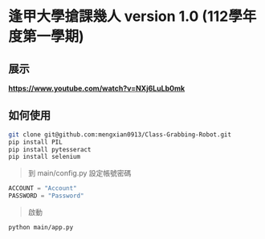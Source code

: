 # 逢甲大學搶課幾人 version 1.0 (112學年度第一學期)

## 展示

**https://www.youtube.com/watch?v=NXj6LuLb0mk**

## 如何使用

```sh
git clone git@github.com:mengxian0913/Class-Grabbing-Robot.git
pip install PIL
pip install pytesseract
pip install selenium
```

> 到 main/config.py 設定帳號密碼

```py
ACCOUNT = "Account"
PASSWORD = "Password"
```

> 啟動

```sh
python main/app.py
```